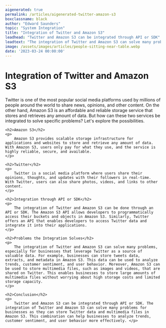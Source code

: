 ```yaml
---
aigenerated: true
permalink: /articles/aigenerated-twitter-amazon-s3
boxclassname: black
author: "Edward Saunders"
topic: "System Integration"
title: "Integration of Twitter and Amazon S3"
leadhead: "Twitter and Amazon S3 can be integrated through API or SDK"
leadtext: "The integration of Twitter and Amazon S3 can solve many problems for businesses as they can store Twitter data and multimedia files in Amazon S3. This combination can help businesses to analyze trends, customer sentiment, and user behavior more effectively."
image: /assets/images/articles/people-sitting-near-table.webp
date: '2023-03-24 00:00:00'
---
```

<div class="arttext">    <h1>Integration of Twitter and Amazon S3</h1>
    <p>
        Twitter is one of the most popular social media platforms used by millions of people around the world to share news, opinions, and other content. On the other hand, Amazon S3 is an affordable and reliable storage service that stores and retrieves any amount of data. But how can these two services be integrated to solve specific problems? Let's explore the possibilities.
    </p>

    <h2>Amazon S3</h2>
    <p>
        Amazon S3 provides scalable storage infrastructure for applications and websites to store and retrieve any amount of data. With Amazon S3, users only pay for what they use, and the service is highly reliable, secure, and available.
    </p>

    <h2>Twitter</h2>
    <p>
        Twitter is a social media platform where users share their opinions, thoughts, and updates with their followers in real-time. With Twitter, users can also share photos, videos, and links to other content.
    </p>

    <h2>Integration through API or SDK</h2>
    <p>
        The integration of Twitter and Amazon S3 can be done through an API or SDK. The Amazon S3 API allows developers to programmatically access their buckets and objects in Amazon S3. Similarly, Twitter offers an API that enables developers to access Twitter data and integrate it into their applications.
    </p>

    <h2>Problems the Integration Solves</h2>
    <p>
        The integration of Twitter and Amazon S3 can solve many problems, especially for businesses that leverage Twitter as a source of valuable data. For example, businesses can store tweets data, extracts, and metadata in Amazon S3. This data can be used to analyze trends, customer sentiment, and user behavior. Moreover, Amazon S3 can be used to store multimedia files, such as images and videos, that are shared on Twitter. This enables businesses to store large amounts of multimedia files without worrying about high storage costs and limited storage capacity.
    </p>

    <h2>Conclusion</h2>
    <p>
        Twitter and Amazon S3 can be integrated through API or SDK. The integration of Twitter and Amazon S3 can solve many problems for businesses as they can store Twitter data and multimedia files in Amazon S3. This combination can help businesses to analyze trends, customer sentiment, and user behavior more effectively. </p>

</div>